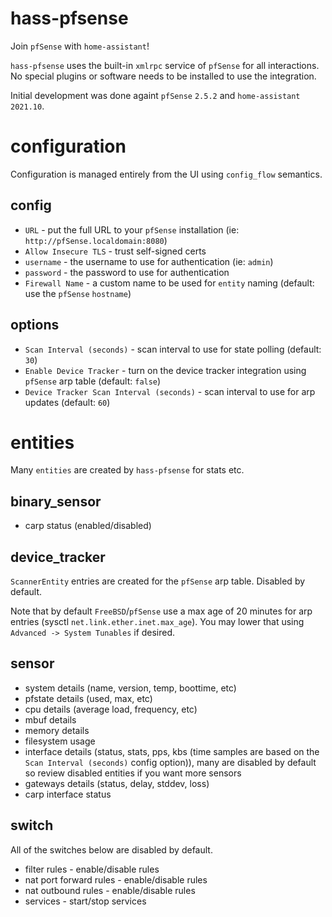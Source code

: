 # hass-pfsense

Join `pfSense` with `home-assistant`!

`hass-pfsense` uses the built-in `xmlrpc` service of `pfSense` for all
interactions. No special plugins or software needs to be installed to use the
integration.

Initial development was done againt `pfSense` `2.5.2` and `home-assistant`
`2021.10`.

# configuration

Configuration is managed entirely from the UI using `config_flow` semantics.

## config

- `URL` - put the full URL to your `pfSense` installation (ie:
  `http://pfSense.localdomain:8080`)
- `Allow Insecure TLS` - trust self-signed certs
- `username` - the username to use for authentication (ie: `admin`)
- `password` - the password to use for authentication
- `Firewall Name` - a custom name to be used for `entity` naming (default: use
  the `pfSense` `hostname`)

## options

- `Scan Interval (seconds)` - scan interval to use for state polling (default:
  `30`)
- `Enable Device Tracker` - turn on the device tracker integration using
  `pfSense` arp table (default: `false`)
- `Device Tracker Scan Interval (seconds)` - scan interval to use for arp
  updates (default: `60`)

# entities

Many `entities` are created by `hass-pfsense` for stats etc.

## binary_sensor

- carp status (enabled/disabled)

## device_tracker

`ScannerEntity` entries are created for the `pfSense` arp table. Disabled by
default.

Note that by default `FreeBSD`/`pfSense` use a max age of 20 minutes for arp
entries (sysctl `net.link.ether.inet.max_age`). You may lower that using
`Advanced -> System Tunables` if desired.

## sensor

- system details (name, version, temp, boottime, etc)
- pfstate details (used, max, etc)
- cpu details (average load, frequency, etc)
- mbuf details
- memory details
- filesystem usage
- interface details (status, stats, pps, kbs (time samples are based on the
  `Scan Interval (seconds)` config option)), many are disabled by default so
  review disabled entities if you want more sensors
- gateways details (status, delay, stddev, loss)
- carp interface status

## switch

All of the switches below are disabled by default.

- filter rules - enable/disable rules
- nat port forward rules - enable/disable rules
- nat outbound rules - enable/disable rules
- services - start/stop services
